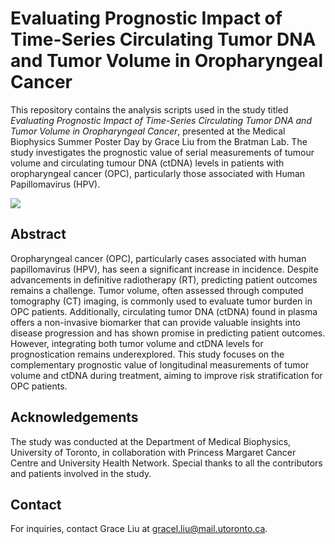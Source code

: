 # Evaluating Prognostic Impact of Time-Series Circulating Tumor DNA and Tumor Volume in Oropharyngeal Cancer

This repository contains the analysis scripts used in the study titled *Evaluating Prognostic Impact of Time-Series Circulating Tumor DNA and Tumor Volume in Oropharyngeal Cancer*, presented at the Medical Biophysics Summer Poster Day by Grace Liu from the Bratman Lab. The study investigates the prognostic value of serial measurements of tumour volume and circulating tumour DNA (ctDNA) levels in patients with oropharyngeal cancer (OPC), particularly those associated with Human Papillomavirus (HPV).

![](mbp_poster_grace.png)


## Abstract 
Oropharyngeal cancer (OPC), particularly cases associated with human papillomavirus (HPV), has seen a significant increase in incidence. Despite advancements in definitive radiotherapy (RT), predicting patient outcomes remains a challenge. Tumor volume, often assessed through computed tomography (CT) imaging, is commonly used to evaluate tumor burden in OPC patients. Additionally, circulating tumor DNA (ctDNA) found in plasma offers a non-invasive biomarker that can provide valuable insights into disease progression and has shown promise in predicting patient outcomes. However, integrating both tumor volume and ctDNA levels for prognostication remains underexplored. This study focuses on the complementary prognostic value of longitudinal measurements of tumor volume and ctDNA during treatment, aiming to improve risk stratification for OPC patients.

## Acknowledgements
The study was conducted at the Department of Medical Biophysics, University of Toronto, in collaboration with Princess Margaret Cancer Centre and University Health Network. Special thanks to all the contributors and patients involved in the study.

## Contact
For inquiries, contact Grace Liu at gracel.liu@mail.utoronto.ca.

